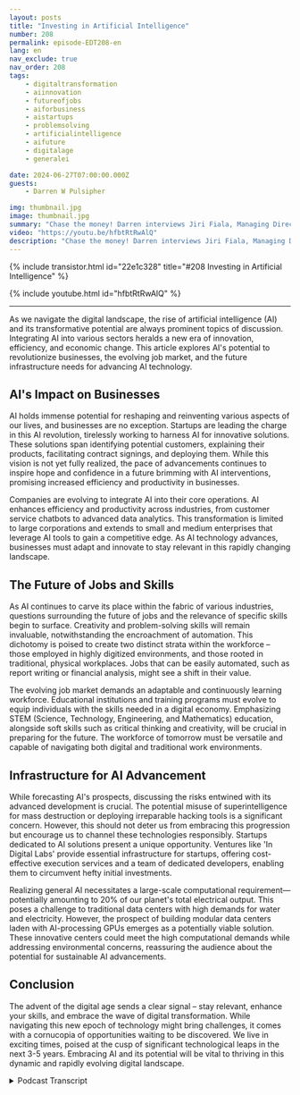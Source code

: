 ```yaml
---
layout: posts
title: "Investing in Artificial Intelligence"
number: 208
permalink: episode-EDT208-en
lang: en
nav_exclude: true
nav_order: 208
tags:
    - digitaltransformation
    - aiinnovation
    - futureofjobs
    - aiforbusiness
    - aistartups
    - problemsolving
    - artificialintelligence
    - aifuture
    - digitalage
    - generalei

date: 2024-06-27T07:00:00.000Z
guests:
    - Darren W Pulsipher

img: thumbnail.jpg
image: thumbnail.jpg
summary: "Chase the money! Darren interviews Jiri Fiala, Managing Director of VC firm Indigilabs, to delve into the investment trends of VCs and how large businesses are attempting to capture lightning in a bottle, akin to the 1990s."
video: "https://youtu.be/hfbtRtRwAlQ"
description: "Chase the money! Darren interviews Jiri Fiala, Managing Director of VC firm Indigilabs, to delve into the investment trends of VCs and how large businesses are attempting to capture lightning in a bottle, akin to the 1990s."
---
```


<div>
{% include transistor.html id="22e1c328" title="#208 Investing in Artificial Intelligence" %}

{% include youtube.html id="hfbtRtRwAlQ" %}
</div>

---

As we navigate the digital landscape, the rise of artificial intelligence (AI) and its transformative potential are always prominent topics of discussion. Integrating AI into various sectors heralds a new era of innovation, efficiency, and economic change. This article explores AI's potential to revolutionize businesses, the evolving job market, and the future infrastructure needs for advancing AI technology.

## AI's Impact on Businesses

AI holds immense potential for reshaping and reinventing various aspects of our lives, and businesses are no exception. Startups are leading the charge in this AI revolution, tirelessly working to harness AI for innovative solutions. These solutions span identifying potential customers, explaining their products, facilitating contract signings, and deploying them. While this vision is not yet fully realized, the pace of advancements continues to inspire hope and confidence in a future brimming with AI interventions, promising increased efficiency and productivity in businesses.

Companies are evolving to integrate AI into their core operations. AI enhances efficiency and productivity across industries, from customer service chatbots to advanced data analytics. This transformation is limited to large corporations and extends to small and medium enterprises that leverage AI tools to gain a competitive edge. As AI technology advances, businesses must adapt and innovate to stay relevant in this rapidly changing landscape.

## The Future of Jobs and Skills

As AI continues to carve its place within the fabric of various industries, questions surrounding the future of jobs and the relevance of specific skills begin to surface. Creativity and problem-solving skills will remain invaluable, notwithstanding the encroachment of automation. This dichotomy is poised to create two distinct strata within the workforce – those employed in highly digitized environments, and those rooted in traditional, physical workplaces. Jobs that can be easily automated, such as report writing or financial analysis, might see a shift in their value.

The evolving job market demands an adaptable and continuously learning workforce. Educational institutions and training programs must evolve to equip individuals with the skills needed in a digital economy. Emphasizing STEM (Science, Technology, Engineering, and Mathematics) education, alongside soft skills such as critical thinking and creativity, will be crucial in preparing for the future. The workforce of tomorrow must be versatile and capable of navigating both digital and traditional work environments.

## Infrastructure for AI Advancement

While forecasting AI's prospects, discussing the risks entwined with its advanced development is crucial. The potential misuse of superintelligence for mass destruction or deploying irreparable hacking tools is a significant concern. However, this should not deter us from embracing this progression but encourage us to channel these technologies responsibly. Startups dedicated to AI solutions present a unique opportunity. Ventures like 'In Digital Labs' provide essential infrastructure for startups, offering cost-effective execution services and a team of dedicated developers, enabling them to circumvent hefty initial investments.

Realizing general AI necessitates a large-scale computational requirement—potentially amounting to 20% of our planet's total electrical output. This poses a challenge to traditional data centers with high demands for water and electricity. However, the prospect of building modular data centers laden with AI-processing GPUs emerges as a potentially viable solution. These innovative centers could meet the high computational demands while addressing environmental concerns, reassuring the audience about the potential for sustainable AI advancements.

## Conclusion

The advent of the digital age sends a clear signal – stay relevant, enhance your skills, and embrace the wave of digital transformation. While navigating this new epoch of technology might bring challenges, it comes with a cornucopia of opportunities waiting to be discovered. We live in exciting times, poised at the cusp of significant technological leaps in the next 3-5 years. Embracing AI and its potential will be vital to thriving in this dynamic and rapidly evolving digital landscape.



<details>
<summary> Podcast Transcript </summary>

<p></p>

</details>
